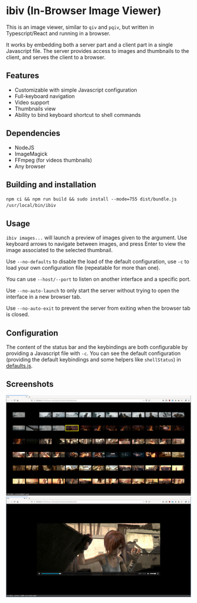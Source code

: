 # ibiv (In-Browser Image Viewer)

This is an image viewer, similar to `qiv` and `pqiv`, but written in
Typescript/React and running in a browser.

It works by embedding both a server part and a client part in a single
Javascript file. The server provides access to images and thumbnails to
the client, and serves the client to a browser.

## Features

* Customizable with simple Javascript configuration
* Full-keyboard navigation
* Video support
* Thumbnails view
* Ability to bind keyboard shortcut to shell commands

## Dependencies

* NodeJS
* ImageMagick
* FFmpeg (for videos thumbnails)
* Any browser

## Building and installation

`npm ci && npm run build && sudo install --mode=755 dist/bundle.js /usr/local/bin/ibiv`

## Usage

`ibiv images...` will launch a preview of images given to the
argument. Use keyboard arrows to navigate between images, and press
Enter to view the image associated to the selected thumbnail.

Use `--no-defaults` to disable the load of the default configuration, use
`-c` to load your own configuration file (repeatable for more than one).

You can use `--host/--port` to listen on another interface and a specific port.

Use `--no-auto-launch` to only start the server without trying to open
the interface in a new browser tab.

Use `--no-auto-exit` to prevent the server from exiting when the browser
tab is closed.

## Configuration

The content of the status bar and the keybindings are both configurable
by providing a Javascript file with `-c`. You can see the default
configuration (providing the default keybindings and some helpers like
`shellStatus`) in [defaults.js](/src/defaults.js).

## Screenshots

![Thumbnails view](/screenshots/thumbnails.png?raw=true)
![Video view](/screenshots/video.png?raw=true)
